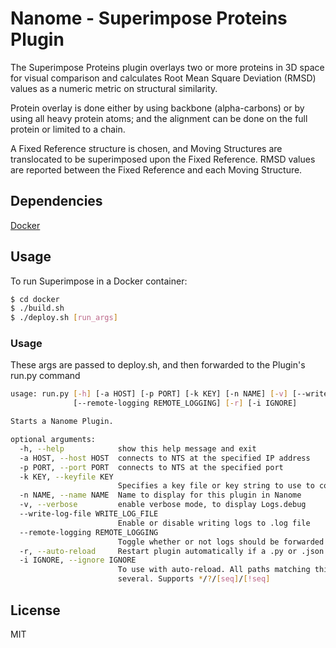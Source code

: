 # Nanome - Superimpose Proteins Plugin

The Superimpose Proteins plugin overlays two or more proteins in 3D space for visual comparison and calculates Root Mean Square Deviation (RMSD) values as a numeric metric on structural similarity.

Protein overlay is done either by using backbone (alpha-carbons) or by using all heavy protein atoms; and the alignment can be done on the full protein or limited to a chain.

A Fixed Reference structure is chosen, and Moving Structures are translocated to be superimposed upon the Fixed Reference. RMSD values are reported between the Fixed Reference and each Moving Structure.

## Dependencies

[Docker](https://docs.docker.com/get-docker/)


## Usage

To run Superimpose in a Docker container:

```sh
$ cd docker
$ ./build.sh
$ ./deploy.sh [run_args]
```

### Usage

These args are passed to deploy.sh, and then forwarded to the Plugin's run.py command

```sh
usage: run.py [-h] [-a HOST] [-p PORT] [-k KEY] [-n NAME] [-v] [--write-log-file WRITE_LOG_FILE]
              [--remote-logging REMOTE_LOGGING] [-r] [-i IGNORE]

Starts a Nanome Plugin.

optional arguments:
  -h, --help            show this help message and exit
  -a HOST, --host HOST  connects to NTS at the specified IP address
  -p PORT, --port PORT  connects to NTS at the specified port
  -k KEY, --keyfile KEY
                        Specifies a key file or key string to use to connect to NTS
  -n NAME, --name NAME  Name to display for this plugin in Nanome
  -v, --verbose         enable verbose mode, to display Logs.debug
  --write-log-file WRITE_LOG_FILE
                        Enable or disable writing logs to .log file
  --remote-logging REMOTE_LOGGING
                        Toggle whether or not logs should be forwarded to NTS.
  -r, --auto-reload     Restart plugin automatically if a .py or .json file in current directory changes
  -i IGNORE, --ignore IGNORE
                        To use with auto-reload. All paths matching this pattern will be ignored, use commas to specify
                        several. Supports */?/[seq]/[!seq]
```

## License

MIT
